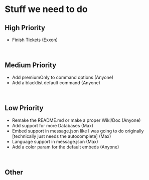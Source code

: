 # Stuff we need to do

## High Priority
<ul>
    <li>Finish Tickets (Exxon)</li>
</ul>

<br>

## Medium Priority
<ul>
    <li>Add premiumOnly to command options (Anyone)</li>
    <li>Add a blacklist default command (Anyone)</li>
</ul>

<br>

## Low Priority
<ul>
    <li>Remake the README.md or make a proper Wiki/Doc (Anyone)</li>
    <li>Add support for more Databases (Max)</li>
    <li>Embed support in message.json like I was going to do originally [technically just needs the autocomplete] (Max)</li>
    <li>Language support in message.json (Max)</li>
    <li>Add a color param for the default embeds (Anyone)</li> 
</ul>

<br>

## Other
